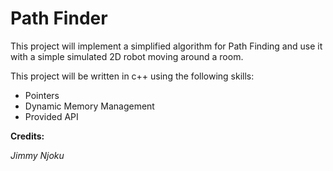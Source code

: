 # Path Finder

This project will implement a simplified algorithm for Path Finding and use it with a simple simulated 2D robot moving around a room.

This project will be written in c++ using the following skills:

- Pointers
- Dynamic Memory Management
- Provided API

**Credits:**

_Jimmy Njoku_

